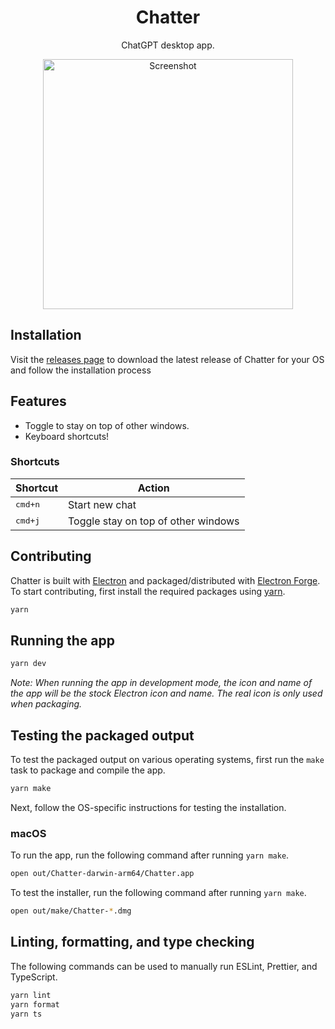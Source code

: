 <div align="center">
  <h1>Chatter</h1>
  <p>ChatGPT desktop app.</p>
  <img
    alt="Screenshot"
    src="https://github.com/mskelton/chatter/assets/25914066/c7ad4c7d-0bed-43ee-bb57-6205dac91434"
    width="400"
  />
</div>

## Installation

Visit the [releases page](https://github.com/mskelton/chatter/releases/latest)
to download the latest release of Chatter for your OS and follow the
installation process

## Features

- Toggle to stay on top of other windows.
- Keyboard shortcuts!

### Shortcuts

| Shortcut         | Action                              |
| ---------------- | ----------------------------------- |
| <kbd>cmd+n</kbd> | Start new chat                      |
| <kbd>cmd+j</kbd> | Toggle stay on top of other windows |

## Contributing

Chatter is built with [Electron](https://electronjs.org/) and
packaged/distributed with [Electron Forge](https://www.electronforge.io). To
start contributing, first install the required packages using
[yarn](https://yarnpkg.com).

```bash
yarn
```

## Running the app

```bash
yarn dev
```

_Note: When running the app in development mode, the icon and name of the app
will be the stock Electron icon and name. The real icon is only used when
packaging._

## Testing the packaged output

To test the packaged output on various operating systems, first run the `make`
task to package and compile the app.

```bash
yarn make
```

Next, follow the OS-specific instructions for testing the installation.

### macOS

To run the app, run the following command after running `yarn make`.

```bash
open out/Chatter-darwin-arm64/Chatter.app
```

To test the installer, run the following command after running `yarn make`.

```bash
open out/make/Chatter-*.dmg
```

## Linting, formatting, and type checking

The following commands can be used to manually run ESLint, Prettier, and
TypeScript.

```bash
yarn lint
yarn format
yarn ts
```
